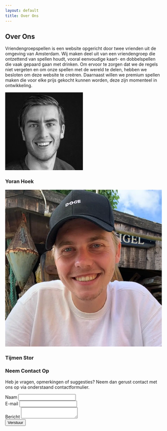 ```yaml
---
layout: default
title: Over Ons
---
```


<section class="bg-gray-100 py-12">
  <div class="max-w-7xl mx-auto px-4 sm:px-6 lg:px-8">
    <h2 class="text-4xl font-extrabold text-gray-900 mb-4 text-center">Over Ons</h2>
    <p class="text-lg text-gray-700 mb-8 text-center">
      Vriendengroepspellen is een website opgericht door twee vrienden uit de omgeving van Amsterdam. Wij maken deel uit van een vriendengroep die ontzettend van spellen houdt, vooral eenvoudige kaart- en dobbelspellen die vaak gepaard gaan met drinken. Om ervoor te zorgen dat we de regels niet vergeten en om onze spellen met de wereld te delen, hebben we besloten om deze website te creëren. Daarnaast willen we premium spellen maken die voor elke prijs gekocht kunnen worden, deze zijn momenteel in ontwikkeling.
    </p>
    <div class="grid grid-cols-1 md:grid-cols-2 gap-12 mb-12">
      <!-- Yoran Hoek Section -->
      <div class="text-center">
        <img src="/assets/img/yoran-hoek.webp" alt="Yoran Hoek" class="w-48 h-48 mx-auto rounded-full mb-4">
        <h3 class="text-2xl font-bold text-gray-900">Yoran Hoek</h3>
      </div>
      <!-- Tijmen Stor Section -->
      <div class="text-center">
        <img src="/assets/img/tijmen-stor.webp" alt="Tijmen Stor" class="w-48 h-48 mx-auto rounded-full mb-4">
        <h3 class="text-2xl font-bold text-gray-900">Tijmen Stor</h3>
      </div>
    </div>
    <h3 class="text-3xl font-bold text-gray-900 mb-6 text-center">Neem Contact Op</h3>
    <p class="text-lg text-gray-700 mb-8 text-center">
      Heb je vragen, opmerkingen of suggesties? Neem dan gerust contact met ons op via onderstaand contactformulier.
    </p>
    <!-- Contact Form -->
    <div class="max-w-xl mx-auto">
      <form action="https://formspree.io/f/YOUR_FORMSPREE_ENDPOINT" method="POST">
        <div class="mb-4">
          <label for="name" class="block text-lg font-medium text-gray-700">Naam</label>
          <input type="text" id="name" name="name" class="border p-2 w-full rounded" required>
        </div>
        <div class="mb-4">
          <label for="email" class="block text-lg font-medium text-gray-700">E-mail</label>
          <input type="email" id="email" name="_replyto" class="border p-2 w-full rounded" required>
        </div>
        <div class="mb-4">
          <label for="message" class="block text-lg font-medium text-gray-700">Bericht</label>
          <textarea id="message" name="message" class="border p-2 w-full rounded h-32" required></textarea>
        </div>
        <div class="text-center">
          <button type="submit" class="bg-blue-500 hover:bg-blue-600 text-white font-semibold py-2 px-6 rounded-lg">Verstuur</button>
        </div>
      </form>
    </div>
  </div>
</section>
